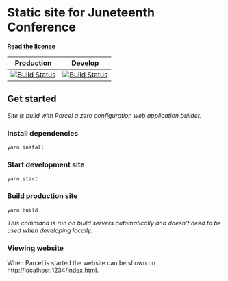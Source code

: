 # Static site for Juneteenth Conference

**[Read the license](LICENSE)**

| Production | Develop |
| --- | --- |
| [![Build Status](https://dev.azure.com/heboelma/VACD/_apis/build/status/Juneteenth%20Conf?branchName=production)](https://dev.azure.com/heboelma/VACD/_build/latest?definitionId=4&branchName=prodution) | [![Build Status](https://dev.azure.com/heboelma/VACD/_apis/build/status/Juneteenth%20Conf?branchName=develop)](https://dev.azure.com/heboelma/VACD/_build/latest?definitionId=4&branchName=develop)


## Get started

_Site is build with Parcel a zero configuration web application builder._


### Install dependencies

`yarn install`

### Start development site

`yarn start`

### Build production site

`yarn build`

_This command is run on build servers automatically and doesn't need to be used when developing locally._

### Viewing website

When Parcel is started the website can be shown on http://localhost:1234/index.html.

